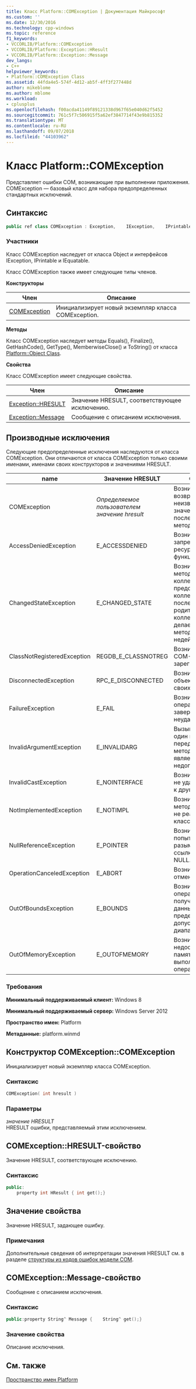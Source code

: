 ```yaml
---
title: Класс Platform::COMException | Документация Майкрософт
ms.custom: ''
ms.date: 12/30/2016
ms.technology: cpp-windows
ms.topic: reference
f1_keywords:
- VCCORLIB/Platform::COMException
- VCCORLIB/Platform::Exception::HResult
- VCCORLIB/Platform::Exception::Message
dev_langs:
- C++
helpviewer_keywords:
- Platform::COMException Class
ms.assetid: 44fda4e5-574f-4d12-ab5f-4ff3f277448d
author: mikeblome
ms.author: mblome
ms.workload:
- cplusplus
ms.openlocfilehash: f00acda41149f89121338d967f65e040d62f5452
ms.sourcegitcommit: 761c5f7c506915f5a62ef3847714f43e9b815352
ms.translationtype: MT
ms.contentlocale: ru-RU
ms.lasthandoff: 09/07/2018
ms.locfileid: "44103962"
---
```

# <a name="platformcomexception-class"></a>Класс Platform::COMException

Представляет ошибки COM, возникающие при выполнении приложения. COMException — базовый класс для набора предопределенных стандартных исключений.

## <a name="syntax"></a>Синтаксис

```cpp
public ref class COMException : Exception,    IException,    IPrintable,    IEquatable
```

### <a name="members"></a>Участники

Класс COMException наследует от класса Object и интерфейсов IException, IPrintable и IEquatable.

Класс COMException также имеет следующие типы членов.

**Конструкторы**

|Член|Описание|
|------------|-----------------|
|[COMException](#ctor)|Инициализирует новый экземпляр класса COMException.|

**Методы**

Класс COMException наследует методы Equals(), Finalize(), GetHashCode(), GetType(), MemberwiseClose() и ToString() от класса [Platform::Object Class](../cppcx/platform-object-class.md).

**Свойства**

Класс COMException имеет следующие свойства.

|Член|Описание|
|------------|-----------------|
|[Exception::HRESULT](#hresult)|Значение HRESULT, соответствующее исключению.|
|[Exception::Message](#message)|Сообщение с описанием исключения.|

## <a name="derived-exceptions"></a>Производные исключения

Следующие предопределенные исключения наследуются от класса COMException. Они отличаются от класса COMException только своими именами, именами своих конструкторов и значениями HRESULT.

|name|Значение HRESULT|Описание|
|----------|------------------------|-----------------|
|COMException|*Определяемое пользователем значение hresult*|Возникает при возвращении неизвестного значения HRESULT после вызова метода COM.|
|AccessDeniedException|E_ACCESSDENIED|Возникает при запрете доступа к ресурсу или функции.|
|ChangedStateException|E_CHANGED_STATE|Возникает, если метод итератора коллекции или представления коллекции вызван после изменения родительской коллекции, что делает результаты метода недействительными.|
|ClassNotRegisteredException|REGDB_E_CLASSNOTREG|Возникает, если COM-класс не зарегистрирован.|
|DisconnectedException|RPC_E_DISCONNECTED|Возникает, если объект отключен от своих клиентов.|
|FailureException|E_FAIL|Возникает, если операция завершается неудачно.|
|InvalidArgumentException|E_INVALIDARG|Вызывается, если один из передаваемых методу аргументов является недопустимым.|
|InvalidCastException|E_NOINTERFACE|Возникает, если тип не удается привести к другому типу.|
|NotImplementedException|E_NOTIMPL|Возникает, если метод интерфейса не реализован в классе.|
|NullReferenceException|E_POINTER|Возникает при попытке разыменовать ссылку на объект NULL.|
|OperationCanceledException|E_ABORT|Возникает при отмене операции.|
|OutOfBoundsException|E_BOUNDS|Возникает, когда операция пытается получить доступ к данным за пределами допустимого диапазона.|
|OutOfMemoryException|E_OUTOFMEMORY|Возникает, если недостаточно памяти для выполнения операции.|

### <a name="requirements"></a>Требования

**Минимальный поддерживаемый клиент:** Windows 8

**Минимальный поддерживаемый сервер:** Windows Server 2012

**Пространство имен:** Platform

**Метаданные:** platform.winmd

## <a name="ctor"></a> Конструктор COMException::COMException

Инициализирует новый экземпляр класса COMException.

### <a name="syntax"></a>Синтаксис

```cpp
COMException( int hresult )
```

### <a name="parameters"></a>Параметры

*значение HRESULT*<br/>
HRESULT ошибки, представляемый этим исключением.

## <a name="hresult"></a> COMException::HRESULT-свойство

Значение HRESULT, соответствующее исключению.

### <a name="syntax"></a>Синтаксис

```cpp
public:
    property int HResult { int get();}
```

## <a name="property-value"></a>Значение свойства

Значение HRESULT, задающее ошибку.

### <a name="remarks"></a>Примечания

Дополнительные сведения об интерпретации значения HRESULT см. в разделе [структуры из кодов ошибок модели COM](/windows/desktop/com/structure-of-com-error-codes).

## <a name="message"></a> COMException::Message-свойство

Сообщение с описанием исключения.

### <a name="syntax"></a>Синтаксис

```cpp
public:property String^ Message {    String^ get();}
```

### <a name="property-value"></a>Значение свойства

Описание исключения.

## <a name="see-also"></a>См. также

[Пространство имен Platform](../cppcx/platform-namespace-c-cx.md)